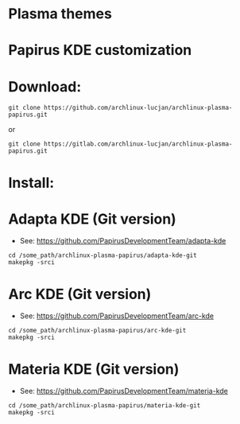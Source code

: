 # Plasma themes 
# Papirus KDE customization

# Download:

```
git clone https://github.com/archlinux-lucjan/archlinux-plasma-papirus.git

```
or

```
git clone https://gitlab.com/archlinux-lucjan/archlinux-plasma-papirus.git

```

# Install:


# Adapta KDE (Git version)

* See: https://github.com/PapirusDevelopmentTeam/adapta-kde 

```
cd /some_path/archlinux-plasma-papirus/adapta-kde-git
makepkg -srci

```

# Arc KDE (Git version)

* See: https://github.com/PapirusDevelopmentTeam/arc-kde

```
cd /some_path/archlinux-plasma-papirus/arc-kde-git
makepkg -srci

```

# Materia KDE (Git version)

* See: https://github.com/PapirusDevelopmentTeam/materia-kde

```
cd /some_path/archlinux-plasma-papirus/materia-kde-git
makepkg -srci

```


